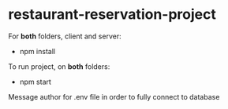 # restaurant-reservation-project

For **both** folders, client and server:
- npm install 

To run project, on **both** folders:
- npm start

Message author for .env file in order to fully connect to database
